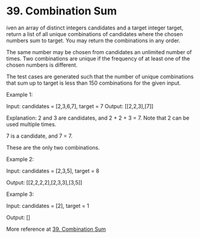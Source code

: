 # 39. Combination Sum

iven an array of distinct integers candidates and a target integer target, return a list of all unique combinations of candidates where the chosen numbers sum to target. You may return the combinations in any order.

The same number may be chosen from candidates an unlimited number of times. Two combinations are unique if the frequency of at least one of the chosen numbers is different.

The test cases are generated such that the number of unique combinations that sum up to target is less than 150 combinations for the given input.



Example 1:

Input: candidates = [2,3,6,7], target = 7
Output: [[2,2,3],[7]]


Explanation:
2 and 3 are candidates, and 2 + 2 + 3 = 7. Note that 2 can be used multiple times.

7 is a candidate, and 7 = 7.

These are the only two combinations.

Example 2:

Input: candidates = [2,3,5], target = 8

Output: [[2,2,2,2],[2,3,3],[3,5]]

Example 3:

Input: candidates = [2], target = 1

Output: []


More reference at [39. Combination Sum](https://leetcode.com/problems/combination-sum/description/)
